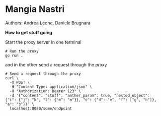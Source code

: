 
# Mangia Nastri

Authors: Andrea Leone, Daniele Brugnara

**How to get stuff going**

Start the proxy server in one terminal

```shell
# Run the proxy
go run .
```

and in the other send a request through the proxy

```shell
# Send a request through the proxy
curl \
  -X POST \
  -H "Content-Type: application/json" \
  -H "Authorization: Bearer 123" \
  -d '{"content": "stuff", "anther_param": true, "nested_object": {"i": {"j": "k", "l": {"m": "n"}}, "c": {"d": "e", "f": ["g", "h"]}, "a": "b"}}' \
  localhost:8080/some/endpoint
```
